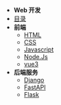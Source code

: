 
- **Web 开发**
- [目录](webDevelop/README.md)
- **前端**
  - [HTML](webDevelop/chapter/html.md)
  - [CSS](webDevelop/chapter/css.md)
  - [Javascript](webDevelop/chapter/javascript.md)
  - [Node.Js](webDevelop/chapter/nodejs.md)
  - [vue3](vue/README.md)
- **后端服务**
  - [Django](django/README.md)
  - [FastAPI](fastapi/README.md)
  - [Flask](distributeCluster/chapter/flask.md)

